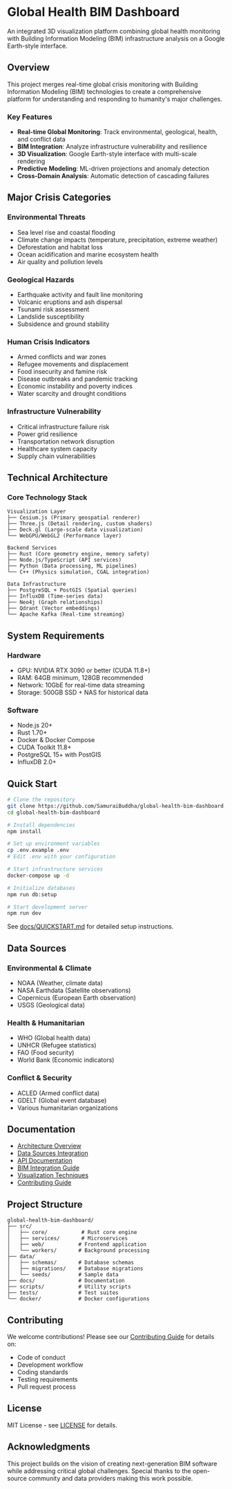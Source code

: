 # Global Health BIM Dashboard

An integrated 3D visualization platform combining global health monitoring with Building Information Modeling (BIM) infrastructure analysis on a Google Earth-style interface.

## Overview

This project merges real-time global crisis monitoring with Building Information Modeling (BIM) technologies to create a comprehensive platform for understanding and responding to humanity's major challenges.

### Key Features

- **Real-time Global Monitoring**: Track environmental, geological, health, and conflict data
- **BIM Integration**: Analyze infrastructure vulnerability and resilience
- **3D Visualization**: Google Earth-style interface with multi-scale rendering
- **Predictive Modeling**: ML-driven projections and anomaly detection
- **Cross-Domain Analysis**: Automatic detection of cascading failures

## Major Crisis Categories

### Environmental Threats
- Sea level rise and coastal flooding
- Climate change impacts (temperature, precipitation, extreme weather)
- Deforestation and habitat loss
- Ocean acidification and marine ecosystem health
- Air quality and pollution levels

### Geological Hazards
- Earthquake activity and fault line monitoring
- Volcanic eruptions and ash dispersal
- Tsunami risk assessment
- Landslide susceptibility
- Subsidence and ground stability

### Human Crisis Indicators
- Armed conflicts and war zones
- Refugee movements and displacement
- Food insecurity and famine risk
- Disease outbreaks and pandemic tracking
- Economic instability and poverty indices
- Water scarcity and drought conditions

### Infrastructure Vulnerability
- Critical infrastructure failure risk
- Power grid resilience
- Transportation network disruption
- Healthcare system capacity
- Supply chain vulnerabilities

## Technical Architecture

### Core Technology Stack

```
Visualization Layer
├── Cesium.js (Primary geospatial renderer)
├── Three.js (Detail rendering, custom shaders)
├── Deck.gl (Large-scale data visualization)
└── WebGPU/WebGL2 (Performance layer)

Backend Services
├── Rust (Core geometry engine, memory safety)
├── Node.js/TypeScript (API services)
├── Python (Data processing, ML pipelines)
└── C++ (Physics simulation, CGAL integration)

Data Infrastructure
├── PostgreSQL + PostGIS (Spatial queries)
├── InfluxDB (Time-series data)
├── Neo4j (Graph relationships)
├── Qdrant (Vector embeddings)
└── Apache Kafka (Real-time streaming)
```

## System Requirements

### Hardware
- GPU: NVIDIA RTX 3090 or better (CUDA 11.8+)
- RAM: 64GB minimum, 128GB recommended
- Network: 10GbE for real-time data streaming
- Storage: 500GB SSD + NAS for historical data

### Software
- Node.js 20+
- Rust 1.70+
- Docker & Docker Compose
- CUDA Toolkit 11.8+
- PostgreSQL 15+ with PostGIS
- InfluxDB 2.0+

## Quick Start

```bash
# Clone the repository
git clone https://github.com/SamuraiBuddha/global-health-bim-dashboard.git
cd global-health-bim-dashboard

# Install dependencies
npm install

# Set up environment variables
cp .env.example .env
# Edit .env with your configuration

# Start infrastructure services
docker-compose up -d

# Initialize databases
npm run db:setup

# Start development server
npm run dev
```

See [docs/QUICKSTART.md](docs/QUICKSTART.md) for detailed setup instructions.

## Data Sources

### Environmental & Climate
- NOAA (Weather, climate data)
- NASA Earthdata (Satellite observations)
- Copernicus (European Earth observation)
- USGS (Geological data)

### Health & Humanitarian
- WHO (Global health data)
- UNHCR (Refugee statistics)
- FAO (Food security)
- World Bank (Economic indicators)

### Conflict & Security
- ACLED (Armed conflict data)
- GDELT (Global event database)
- Various humanitarian organizations

## Documentation

- [Architecture Overview](docs/ARCHITECTURE.md)
- [Data Sources Integration](docs/DATA_SOURCES.md)
- [API Documentation](docs/API.md)
- [BIM Integration Guide](docs/BIM_INTEGRATION.md)
- [Visualization Techniques](docs/VISUALIZATION.md)
- [Contributing Guide](CONTRIBUTING.md)

## Project Structure

```
global-health-bim-dashboard/
├── src/
│   ├── core/           # Rust core engine
│   ├── services/       # Microservices
│   ├── web/           # Frontend application
│   └── workers/       # Background processing
├── data/
│   ├── schemas/       # Database schemas
│   ├── migrations/    # Database migrations
│   └── seeds/         # Sample data
├── docs/              # Documentation
├── scripts/           # Utility scripts
├── tests/             # Test suites
└── docker/            # Docker configurations
```

## Contributing

We welcome contributions! Please see our [Contributing Guide](CONTRIBUTING.md) for details on:
- Code of conduct
- Development workflow
- Coding standards
- Testing requirements
- Pull request process

## License

MIT License - see [LICENSE](LICENSE) for details.

## Acknowledgments

This project builds on the vision of creating next-generation BIM software while addressing critical global challenges. Special thanks to the open-source community and data providers making this work possible.